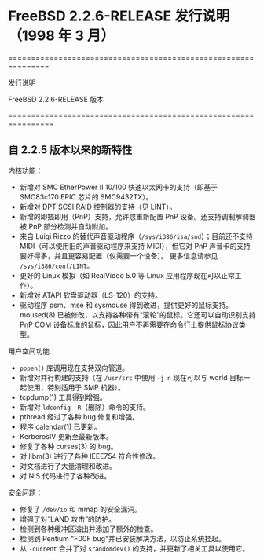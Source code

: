 # FreeBSD 2.2.6-RELEASE 发行说明（1998 年 3 月）

===============================================================

发行说明
                         
FreeBSD 2.2.6-RELEASE 版本
                 
================================================================

## 自 2.2.5 版本以来的新特性

内核功能：

- 新增对 SMC EtherPower II 10/100 快速以太网卡的支持（即基于 SMC83c170 EPIC 芯片的 SMC9432TX）。
- 新增对 DPT SCSI RAID 控制器的支持（见 LINT）。
- 新增的即插即用（PnP）支持，允许您重新配置 PnP 设备。还支持调制解调器被 PnP 部分检测并自动附加。
- 来自 Luigi Rizzo 的替代声音驱动程序（`/sys/i386/isa/snd`）；目前还不支持 MIDI（可以使用旧的声音驱动程序来支持 MIDI），但它对 PnP 声音卡的支持要好得多，并且更容易配置（仅需要一个设备）。
更多信息请参见 `/sys/i386/conf/LINT`。
- 更好的 Linux 模拟（如 RealVideo 5.0 等 Linux 应用程序现在可以正常工作）。
- 新增对 ATAPI 软盘驱动器（LS-120）的支持。
- 驱动程序 psm、mse 和 sysmouse 得到改进，提供更好的鼠标支持。moused(8) 已被修改，以支持各种带有“滚轮”的鼠标。它还可以自动识别支持 PnP COM 设备标准的鼠标，因此用户不再需要在命令行上提供鼠标协议类型。

用户空间功能：

- `popen()` 库调用现在支持双向管道。
- 新增对并行构建的支持（在 `/usr/src` 中使用 `-j n` 现在可以与 world 目标一起使用，特别适用于 SMP 机器）。
- tcpdump(1) 工具得到增强。
- 新增对 `ldconfig -R`（删除）命令的支持。
- pthread 经过了各种 bug 修复和增强。
- 程序 calendar(1) 已更新。
- KerberosIV 更新至最新版本。
- 修复了各种 curses(3) 的 bug。
- 对 libm(3) 进行了各种 IEEE754 符合性修改。
- 对文档进行了大量清理和改进。
- 对 NIS 代码进行了各种改进。

安全问题：

- 修复了 `/dev/io` 和 mmap 的安全漏洞。
- 增强了对“LAND 攻击”的防护。
- 检测到各种缓冲区溢出并添加了额外的检查。
- 检测到 Pentium "F00F bug"并已安装解决方法，以防止系统挂起。
- 从 `-current` 合并了对 `srandomdev()` 的支持，并更新了相关工具以使用它。
